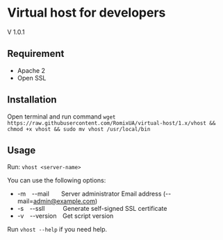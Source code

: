 # Virtual host for developers

V 1.0.1

## Requirement
- Apache 2
- Open SSL

## Installation

Open terminal and run command
   `wget https://raw.githubusercontent.com/RomixUA/virtual-host/1.x/vhost && chmod +x vhost && sudo mv vhost /usr/local/bin`

## Usage

Run: `vhost <server-name>`

You can use the following options:
* -m&emsp;--mail&emsp;&emsp;Server administrator Email address (--mail=admin@example.com)
* -s&emsp;--ssll&emsp;&emsp;&emsp;Generate self-signed SSL certificate
* -v&emsp;--version&emsp;Get script version

Run `vhost --help` if you need help.